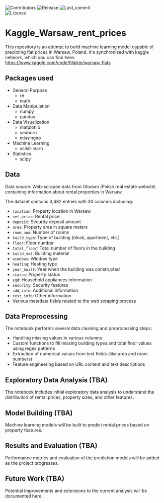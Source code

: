 ![Contributors](https://img.shields.io/github/contributors/filki/Kaggle_Warsaw_rent_prices?style=for-the-badge&logo=github)
![Release](https://img.shields.io/github/release/filki/Kaggle_Warsaw_rent_prices?style=for-the-badge&logo=github)
![Last_commit](https://img.shields.io/github/last-commit/filki/Kaggle_Warsaw_rent_prices?style=for-the-badge&logo=github)\
![License](https://img.shields.io/github/license/filki/Kaggle_Warsaw_rent_prices?style=for-the-badge&logo=github)

# Kaggle_Warsaw_rent_prices
This repository is an attempt to build machine learning model capable of predicting flat prices in Warsaw, Poland. It's synchronized with kaggle network, which you can find here: https://www.kaggle.com/code/filipkin/warsaw-flats

## Packages used
* General Purpose
    * re
    * math
* Data Manipulation
    * numpy
    * pandas
* Data Visualization
    * matplotlib
    * seaborn
    * missingno
* Machine Learning
    * scikit-learn
* Statistics
    * scipy

## Data
Data source: Web-scraped data from Otodom (Polish real estate website) containing information about rental properties in Warsaw.

The dataset contains 3,482 entries with 30 columns including:
* `location`: Property location in Warsaw
* `net_price`: Rental price
* `deposit`: Security deposit amount
* `area`: Property area in square meters
* `room_num`: Number of rooms
* `build_type`: Type of building (block, apartment, etc.)
* `floor`: Floor number
* `total_floor`: Total number of floors in the building
* `build_mat`: Building material
* `windows`: Window type
* `heating`: Heating type
* `year_built`: Year when the building was constructed
* `status`: Property status
* `agd`: Household appliances information
* `security`: Security features
* `add_info`: Additional information
* `rest_info`: Other information
* Various metadata fields related to the web scraping process

## Data Preprocessing
The notebook performs several data cleaning and preprocessing steps:
* Handling missing values in various columns
* Custom functions to fill missing building types and total floor values using regex patterns
* Extraction of numerical values from text fields (like area and room numbers)
* Feature engineering based on URL content and text descriptions

## Exploratory Data Analysis (TBA)
The notebook includes initial exploratory data analysis to understand the distribution of rental prices, property sizes, and other features.

## Model Building (TBA)
Machine learning models will be built to predict rental prices based on property features.

## Results and Evaluation (TBA)
Performance metrics and evaluation of the prediction models will be added as the project progresses.

## Future Work (TBA)
Potential improvements and extensions to the current analysis will be documented here.



